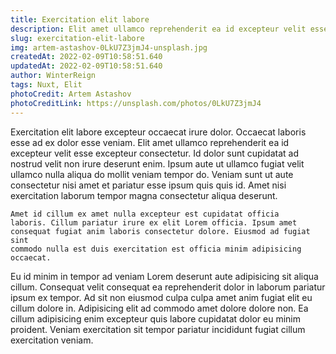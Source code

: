 ```yaml
---
title: Exercitation elit labore
description: Elit amet ullamco reprehenderit ea id excepteur velit esse excepteur consectetur
slug: exercitation-elit-labore
img: artem-astashov-0LkU7Z3jmJ4-unsplash.jpg
createdAt: 2022-02-09T10:58:51.640
updatedAt: 2022-02-09T10:58:51.640
author: WinterReign
tags: Nuxt, Elit
photoCredit: Artem Astashov
photoCreditLink: https://unsplash.com/photos/0LkU7Z3jmJ4
---
```


Exercitation elit labore excepteur occaecat irure dolor. Occaecat laboris esse ad ex dolor esse veniam. Elit amet ullamco reprehenderit ea id excepteur velit esse excepteur consectetur. Id dolor sunt cupidatat ad nostrud velit non irure deserunt enim. Ipsum aute ut ullamco fugiat velit ullamco nulla aliqua do mollit veniam tempor do. Veniam sunt ut aute consectetur nisi amet et pariatur esse ipsum quis quis id. Amet nisi exercitation laborum tempor magna consectetur aliqua deserunt.

<code>Amet id cillum ex amet nulla excepteur est cupidatat officia laboris. Cillum pariatur irure ex elit Lorem officia. Ipsum amet consequat fugiat anim laboris consectetur dolore. Eiusmod ad fugiat sint commodo nulla est duis exercitation est officia minim adipisicing occaecat.</code>

Eu id minim in tempor ad veniam Lorem deserunt aute adipisicing sit aliqua cillum. Consequat velit consequat ea reprehenderit dolor in laborum pariatur ipsum ex tempor. Ad sit non eiusmod culpa culpa amet anim fugiat elit eu cillum dolore in. Adipisicing elit ad commodo amet dolore dolore non. Ea cillum adipisicing enim excepteur quis labore cupidatat dolor eu minim proident. Veniam exercitation sit tempor pariatur incididunt fugiat cillum exercitation veniam.

